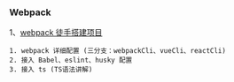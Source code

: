 

### Webpack

1、[webpack 徒手搭建项目](https://github.com/mzy911/webpackCli.git)

```
1. webpack 详细配置 (三分支：webpackCli、vueCli、reactCli)
2. 接入 Babel、eslint、husky 配置
3. 接入 ts (TS语法讲解)
```







